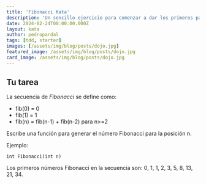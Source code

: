 ```yaml
---
title: 'Fibonacci Kata'
description: 'Un sencillo ejercicio para comenzar a dar los primeros pasos con test-driven development.'
date: 2024-02-24T00:00:00.000Z
layout: kata
author: pedropardal
tags: [tdd, starter]
images: [/assets/img/blog/posts/dojo.jpg]
featured_image: /assets/img/blog/posts/dojo.jpg
card_image: /assets/img/blog/posts/dojo.jpg
---
```


## Tu tarea

La secuencia de *Fibonacci* se define como:

- fib(0) = 0
- fib(1) = 1
- fib(n) = fib(n-1) + fib(n-2) para n>=2

Escribe una función para generar el número Fibonacci para la posición n.

Ejemplo:

`int Fibonacci(int n)`

Los primeros números Fibonacci en la secuencia son: 0, 1, 1, 2, 3, 5, 8, 13, 21, 34.

